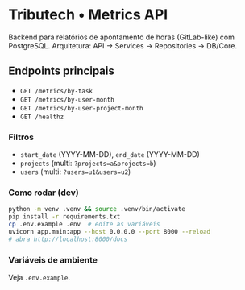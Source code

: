 
# Tributech • Metrics API

Backend para relatórios de apontamento de horas (GitLab-like) com PostgreSQL.
Arquitetura: API → Services → Repositories → DB/Core.

## Endpoints principais
- `GET /metrics/by-task`
- `GET /metrics/by-user-month`
- `GET /metrics/by-user-project-month`
- `GET /healthz`

### Filtros
- `start_date` (YYYY-MM-DD), `end_date` (YYYY-MM-DD)
- `projects` (multi: `?projects=a&projects=b`)
- `users` (multi: `?users=u1&users=u2`)

### Como rodar (dev)
```bash
python -m venv .venv && source .venv/bin/activate
pip install -r requirements.txt
cp .env.example .env  # edite as variáveis
uvicorn app.main:app --host 0.0.0.0 --port 8000 --reload
# abra http://localhost:8000/docs
```

### Variáveis de ambiente
Veja `.env.example`.
